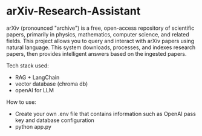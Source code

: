 # arXiv-Research-Assistant
arXiv (pronounced "archive") is a free, open-access repository of scientific papers, primarily in physics, mathematics, computer science, and related fields. This project allows you to query and interact with arXiv papers using natural language. This system downloads, processes, and indexes research papers, then provides intelligent answers based on the ingested papers.

Tech stack used:
- RAG + LangChain
- vector database (chroma db)
- openAI for LLM

How to use:
- Create your own .env file that contains information such as OpenAI pass key and database configuration
- python app.py
